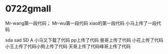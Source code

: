 # 0722gmall
Mr-wang第一段代码；
Mr-wu第一段代码
xiao的第一段代码
小马上传了一段代码

sda sad SD A 
小马又下载了代码
pp上传了代码
册哥上传了代码
小花上传了代码小王上传了代码小狗上传了代码
天哥上传了代码峰哥上传了代码